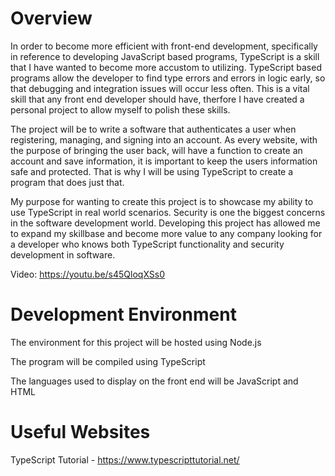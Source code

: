 # Overview

In order to become more efficient with front-end development, specifically in reference to developing JavaScript based programs, TypeScript is a skill that I have wanted to become more accustom to utilizing. TypeScript based programs allow the developer to find type errors and errors in logic early, so that debugging and integration issues will occur less often. This is a vital skill that any front end developer should have, therfore I have created a personal project to allow myself to polish these skills.

The project will be to write a software that authenticates a user when registering, managing, and signing into an account. As every website, with the purpose of bringing the user back, will have a function to create an account and save information, it is important to keep the users information safe and protected. That is why I will be using TypeScript to create a program that does just that.

My purpose for wanting to create this project is to showcase my ability to use TypeScript in real world scenarios. Security is one the biggest concerns in the software development world. Developing this project has allowed me to expand my skillbase and become more value to any company looking for a developer who knows both TypeScript functionality and security development in software.

Video: https://youtu.be/s45QloqXSs0

# Development Environment

The environment for this project will be hosted using Node.js

The program will be compiled using TypeScript

The languages used to display on the front end will be JavaScript and HTML 

# Useful Websites

TypeScript Tutorial - https://www.typescripttutorial.net/

